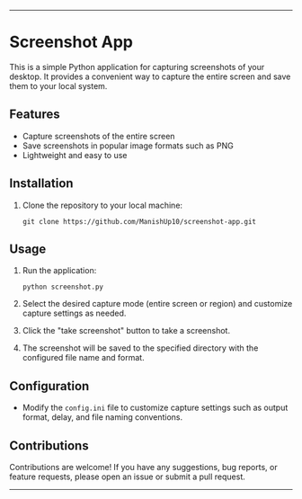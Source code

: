 
---

# Screenshot App

This is a simple Python application for capturing screenshots of your desktop. It provides a convenient way to capture the entire screen and save them to your local system.

## Features

- Capture screenshots of the entire screen
- Save screenshots in popular image formats such as PNG
- Lightweight and easy to use

## Installation

1. Clone the repository to your local machine:

   ```
   git clone https://github.com/ManishUp10/screenshot-app.git
   ```
## Usage

1. Run the application:

   ```
   python screenshot.py
   ```

2. Select the desired capture mode (entire screen or region) and customize capture settings as needed.

3. Click the "take screenshot" button to take a screenshot.

4. The screenshot will be saved to the specified directory with the configured file name and format.

## Configuration

- Modify the `config.ini` file to customize capture settings such as output format, delay, and file naming conventions.

## Contributions

Contributions are welcome! If you have any suggestions, bug reports, or feature requests, please open an issue or submit a pull request.


---
